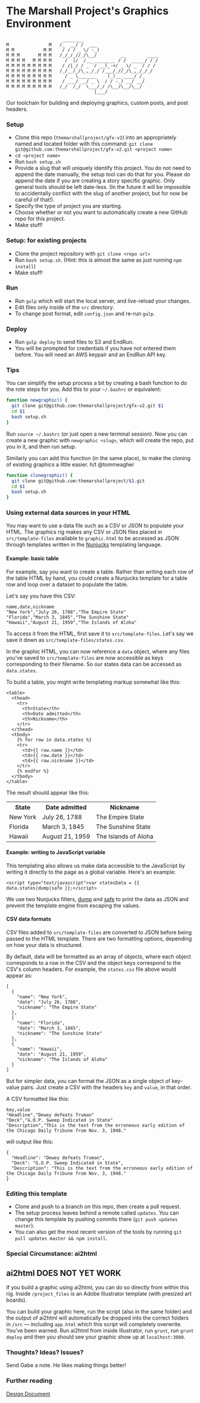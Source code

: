 # The Marshall Project's Graphics Environment #

```
                     ________
M               M   /_  __/ /  ___
M M           M M    / / / _ \/ -_)
M M M       M M M   /_/_/_//_/\__/         __        ____
M M M M   M M M M     /  |/  /__ ________ / /  ___ _/ / /
M M M M M M M M M    / /|_/ / _ `/ __(_-</ _ \/ _ `/ / /
M M M M M M M M M   /_/__/_/\_,_/_/ /___/_//_/\_,_/_/_/
M M M M M M M M M     / _ \_______    (_)__ ____/ /_
M M M M M M M M M    / ___/ __/ _ \  / / -_) __/ __/
M M M M M M M M M   /_/  /_/  \___/_/ /\__/\__/\__/
                                 |___/

```

Our toolchain for building and deploying graphics, custom posts, and post headers.

### Setup ###

- Clone this repo (`themarshallproject/gfx-v2`) into an appropriately named and located folder with this command: `git clone git@github.com:themarshallproject/gfx-v2.git <project name>`
- `cd <project name>`
- Run `bash setup.sh`
- Provide a slug that will uniquely identify this project. You do not need to append the date manually, the setup tool can do that for you. Please do append the date if you are creating a story specific graphic. Only general tools should be left date-less. (In the future it will be impossible to accidentally conflict with the slug of another project, but for now be careful of that!).
- Specify the type of project you are starting.
- Choose whether or not you want to automatically create a new GitHub repo for this project.
- Make stuff!

### Setup: for existing projects ###

- Clone the project repository with `git clone <repo url>`
- Run `bash setup.sh`. (Hint: this is almost the same as just running `npm install`)
- Make stuff!

### Run ###

- Run `gulp` which will start the local server, and live-reload your changes.
- Edit files only inside of the `src` directory.
- To change post format, edit `config.json` and re-run `gulp`.

### Deploy ###

- Run `gulp deploy` to send files to S3 and EndRun.
- You will be prompted for credentials if you have not entered them before. You will need an AWS keypair and an EndRun API key.

### Tips ###

You can simplify the setup process a bit by creating a bash function to do the rote steps for you. Add this to your `~/.bashrc` or equivalent:

```sh
function newgraphic() {
  git clone git@github.com:themarshallproject/gfx-v2.git $1
  cd $1
  bash setup.sh
}
```
Run `source ~/.bashrc` (or just open a new terminal session). Now you can create a new graphic with `newgraphic <slug>`, which will create the repo, put you in it, and then run setup.

Similarly you can add this function (in the same place), to make the cloning of existing graphics a little easier. h/t @tommeagher

```sh
function clonegraphic() {
  git clone git@github.com:themarshallproject/$1.git
  cd $1
  bash setup.sh
}
```

### Using external data sources in your HTML

You may want to use a data file such as a CSV or JSON to populate
your HTML. The graphics rig makes any CSV or JSON files placed in
`src/template-files` available to `graphic.html` to be accessed as JSON through
templates written in the [Nunjucks](https://mozilla.github.io/nunjucks/templating.html) templating language.

#### Example: basic table

For example, say you want to create a table. Rather than writing each
row of the table HTML by hand, you could create a Nunjucks template for
a table row and loop over a dataset to populate the table.

Let's say you have this CSV:
```
name,date,nickname
"New York","July 26, 1788","The Empire State"
"Florida","March 3, 1845","The Sunshine State"
"Hawaii","August 21, 1959","The Islands of Aloha"
```

To access it from the HTML, first save it to `src/template-files`. Let's
say we save it down as `src/template-files/states.csv`.

In the graphic HTML, you can now reference a `data` object, where any
files you've saved to `src/template-files` are now accessible as keys
corresponding to their filename. So our states data can be accessed as
`data.states`.

To build a table, you might write templating markup somewhat like this:
```
<table>
  <thead>
    <tr>
      <th>State</th>
      <th>Date admitted</th>
      <th>Nickname</th>
    </tr>
  </thead>
  <tbody>
    {% for row in data.states %}
    <tr>
      <td>{{ row.name }}</td>
      <td>{{ row.date }}</td>
      <td>{{ row.nickname }}</td>
    </tr>
    {% endfor %}
  </tbody>
</table>
```

The result should appear like this:

<table>
  <tbody><tr>
    <th>State</th>
    <th>Date admitted</th>
    <th>Nickname</th>
  </tr>
  <tr>
    <td>New York</td>
    <td>July 26, 1788</td>
    <td>The Empire State</td>
  </tr>
  <tr>
    <td>Florida</td>
    <td>March 3, 1845</td>
    <td>The Sunshine State</td>
  </tr>
  <tr>
    <td>Hawaii</td>
    <td>August 21, 1959</td>
    <td>The Islands of Aloha</td>
  </tr>
</tbody></table>

#### Example: writing to JavaScript variable

This templating also allows us make data accessible to the JavaScript by writing it directly to the page as a global variable. Here's an example:

```
<script type="text/javascript">var statesData = {{ data.states|dump|safe }};</script>
```
We use two Nunjucks filters, [dump](https://mozilla.github.io/nunjucks/templating.html#dump) and [safe](https://mozilla.github.io/nunjucks/templating.html#safe) to print the data as JSON and prevent the template engine from escaping the values.

#### CSV data formats

CSV files added to `src/template-files` are converted to JSON before
being passed to the HTML template. There are two formatting options,
depending on how your data is structured.

By default, data will be formatted as an array of objects, where each
object corresponds to a row in the CSV and the object keys correspond
to the CSV's column headers. For example, the `states.csv` file above
would appear as:
```
[
  {
    "name": "New York",
    "date": "July 26, 1788",
    "nickname": "The Empire State"
  },
  {
    "name": "Florida",
    "date": "March 3, 1845",
    "nickname": "The Sunshine State"
  },
  {
    "name": "Hawaii",
    "date": "August 21, 1959",
    "nickname": "The Islands of Aloha"
  }
]
```

But for simpler data, you can format the JSON as a single object of key-value pairs. Just create a CSV with the headers `key` and `value`, in that order.

A CSV formatted like this:
```
key,value
"Headline","Dewey defeats Truman"
"Deck","G.O.P. Sweep Indicated in State"
"Description","This is the text from the erroneous early edition of the Chicago Daily Tribune from Nov. 3, 1948."
```
will output like this:
```
{
  "Headline": "Dewey defeats Truman",
  "Deck": "G.O.P. Sweep Indicated in State",
  "Description": "This is the text from the erroneous early edition of the Chicago Daily Tribune from Nov. 3, 1948."
}
```

### Editing this template ###

- Clone and push to a branch on this repo, then create a pull request.
- The setup process leaves behind a remote called `updates`. You can change this template by pushing commits there (`git push updates master`).
- You can also get the most recent version of the tools by running `git pull updates master && npm install`.

### Special Circumstance: ai2html ###

## ai2html DOES NOT YET WORK ##

If you build a graphic using ai2html, you can do so directly from within this rig. Inside `/project_files` is an Adobe Illustrator template (with presized art boards).

You can build your graphic here, run the script (also in the same folder) and the output of ai2html will automatically be dropped into the correct folders in `/src` — including `app.html` which this script will completely overwrite. You’ve been warned. Run ai2html from inside Illustrator, run `grunt`, run `grunt deploy` and then you should see your graphic show up at `localhost:3000`.

### Thoughts? Ideas? Issues? ###

Send Gabe a note. He likes making things better!

### Further reading ###

[Design Document](https://docs.google.com/document/d/18C_LDshggiozKnZh7Bwn_0Qcq8T6f0TZNvA8Bse2KHg/edit)

